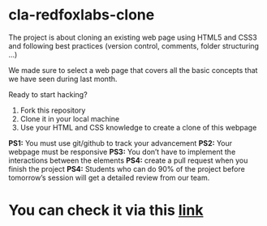 # cla-redfoxlabs-clone

The project is about cloning an existing web page using HTML5 and CSS3 and following best practices (version control, comments, folder structuring …)

We made sure to select a web page that covers all the basic concepts that we have seen during last month.

Ready to start hacking?

1. Fork this repository
2. Clone it in your local machine
3. Use your HTML and CSS knowledge to create a clone of this webpage

**PS1:** You must use git/github to track your advancement
**PS2:** Your webpage must be responsive
**PS3:** You don’t have to implement the interactions between the elements
**PS4:** create a pull request when you finish the project
**PS4:** Students who can do 90% of the project before tomorrow’s session will get a detailed review from our team.


#    You can check it via this <a href="https://meek-naiad-a2a736.netlify.app/"> link</a>
